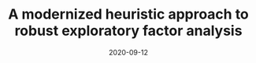 ---
title: "A modernized heuristic approach to robust exploratory factor analysis"
collection: publications
permalink: /publication/2020-robust-factor-analysis
date: 2020-09-12
venue: 'The Quantitative Methods for Psychology'
paperurl: 'https://www.tqmp.org/RegularArticles/vol16-4/p295/p295.pdf'
link: 'https://www.tqmp.org/RegularArticles/vol16-4/p295/'
code: 
github: 
citation: 'Gibson, T.O., Morrow, J.A., Rocconi, L.M. (2020). A modernized heuristic approach to robust exploratory factor analysis. <i>The Quantitative Methods for Psychology,</i> 16(4), 295-307. doi: 10.20982/tqmp.16.4.p295'
---